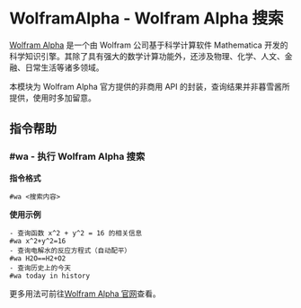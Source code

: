# WolframAlpha - Wolfram Alpha 搜索

<Badge text="YukiChan.Modules.WolframAlpha" />

[Wolfram Alpha](https://www.wolframalpha.com/) 是一个由 Wolfram 公司基于科学计算软件 Mathematica 开发的科学知识引擎。其除了具有强大的数学计算功能外，还涉及物理、化学、人文、金融、日常生活等诸多领域。

本模块为 Wolfram Alpha 官方提供的非商用 API 的封装，查询结果并非暮雪酱所提供，使用时多加留意。

## 指令帮助

### #wa - 执行 Wolfram Alpha 搜索

**指令格式**

```:no-line-numbers
#wa <搜索内容>
```

**使用示例**

```:no-line-numbers
- 查询函数 x^2 + y^2 = 16 的相关信息
#wa x^2+y^2=16
- 查询电解水的反应方程式（自动配平）
#wa H2O==H2+O2
- 查询历史上的今天
#wa today in history
```

更多用法可前往[Wolfram Alpha 官网](https://www.wolframalpha.com/)查看。
